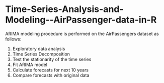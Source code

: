 # Time-Series-Analysis-and-Modeling--AirPassenger-data-in-R
ARIMA modeling procedure is performed on the AirPassengers dataset as follows:
1. Exploratory data analysis
2. Time Series Decomposition
3. Test the stationarity of the time series
4. Fit ARIMA model 
5. Calculate forecasts for next 10 years
6. Compare forecasts with original data

